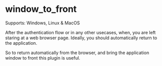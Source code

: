 # window_to_front

Supports: Windows, Linux & MacOS

After the authentication flow or in any other usecases, when, you are left staring at a web browser page. Ideally, you should automatically return to the application. 

So to return automatically from the browser, and bring the application window to front this plugin is useful.